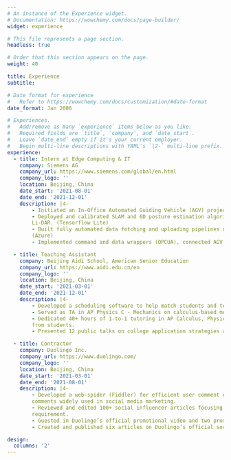 ```yaml
---
# An instance of the Experience widget.
# Documentation: https://wowchemy.com/docs/page-builder/
widget: experience

# This file represents a page section.
headless: true

# Order that this section appears on the page.
weight: 40

title: Experience
subtitle:

# Date format for experience
#   Refer to https://wowchemy.com/docs/customization/#date-format
date_format: Jan 2006

# Experiences.
#   Add/remove as many `experience` items below as you like.
#   Required fields are `title`, `company`, and `date_start`.
#   Leave `date_end` empty if it's your current employer.
#   Begin multi-line descriptions with YAML's `|2-` multi-line prefix.
experience:
  - title: Intern at Edge Computing & IT
    company: Siemens AG
    company_url: https://www.siemens.com/global/en.html
    company_logo: ''
    location: Beijing, China
    date_start: '2021-08-01'
    date_end: '2021-12-01'
    description: |4-
        - Initiated an In‑Office Automated Guiding Vehicle (AGV) project based on Raspberry Pi 4 with Debian 11 OS, utilizing Robot Operating System (ROS 2) and Tensorflow Lite for SLAM, obstacle bypassing, and automated guiding features. (C, Python, Bash)
        - Deployed and calibrated SLAM and 6D posture estimation algorithms for AGV’s vision system, using multiple Intel D435 RGB‑D cameras and a
        Li‑DAR. (Tensorflow Lite)
        - Built fully automated data fetching and uploading pipelines on AGV for system parameters monitoring through cloud‑based applications.
        (Azure)
        - Implemented command and data wrappers (OPCUA), connected AGV to Siemens factory IoT network system as an IoT device.

  - title: Teaching Assistant
    company: Beijing Aidi School, American Senior Education
    company_url: https://www.aidi.edu.cn/en
    company_logo: ''
    location: Beijing, China
    date_start: '2021-03-01'
    date_end: '2021-12-01'
    description: |4-
        - Developed a scheduling software to help match students and teachers’ time‑slot preferences, improved scheduling efficiency 10x with stable matching algorithm (Python).
        - Served as TA in AP Physics C ‑ Mechanics on calculus‑based mechanics for a class of 25 students.
        - Dedicated 40+ hours of 1‑to‑1 tutoring in AP Calculus, Physics, Chemistry, and Computer Science, receiving a wide range of positive reviews
        from students.
        - Presented 12 public talks on college application strategies and student well‑being, each had 30+ attendees.

  - title: Contractor
    company: Duolingo Inc.
    company_url: https://www.duolingo.com/
    company_logo: ''
    location: Beijing, China
    date_start: '2021-03-01'
    date_end: '2021-08-01'
    description: |4-
        - Developed a web‑spider (Fiddler) for efficient user comment extraction and classification (Tensorflow) from Huawei app store, with fetched
        comments widely used in social media marketing.
        - Reviewed and edited 100+ social influencer articles focusing on social media marketing, ensured 100 percent of all articles satisfy company
        requirement.
        - Guested in Duolingo’s official promotional video and two promotional live talks.
        - Created and published six articles on Duolingo’s official social media account with every article achieved 1000+ views in the initial week.

design:
  columns: '2'
---
```

